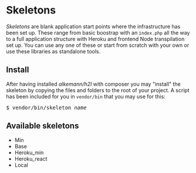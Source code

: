 # Skeletons

*Skeletons* are blank application start points where the infrastructure has been set up. These range from basic boostrap
with an `index.php` all the way to a full application structure with Heroku and frontend Node transpilation set up. You
can use any one of these or start from scratch with your own or use these libraries as standalone tools.

## Install

After having installed *alkemann/h2l* with composer you may "install" the skeleton by copying the files and folders to the
root of your project. A script has been included for you in `vendor/bin` that you may use for this:

<pre>
$ <kbd>vendor/bin/skeleton <var>name</var></kbd>
</pre>

## Available skeletons

- Min
- Base
- Heroku_min
- Heroku_react
- Local

